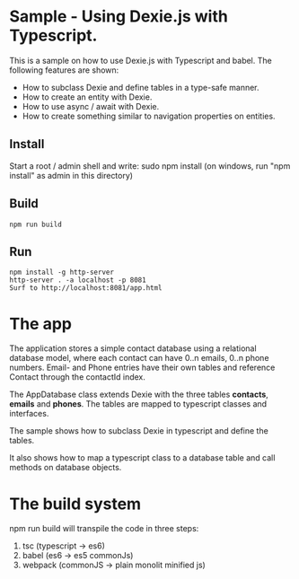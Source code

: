 ﻿# Sample - Using Dexie.js with Typescript.

This is a sample on how to use Dexie.js with Typescript and babel. The following features are shown:

* How to subclass Dexie and define tables in a type-safe manner.
* How to create an entity with Dexie.
* How to use async / await with Dexie.
* How to create something similar to navigation properties on entities.

## Install
Start a root / admin shell and write:
sudo npm install  (on windows, run "npm install" as admin in this directory)

## Build
```
npm run build
```

## Run
```
npm install -g http-server
http-server . -a localhost -p 8081
Surf to http://localhost:8081/app.html
```

# The app
The application stores a simple contact database using a relational database model, where each contact can have
0..n emails, 0..n phone numbers. Email- and Phone entries have their own tables and reference Contact through
the contactId index.

The AppDatabase class extends Dexie with the three tables **contacts**, **emails** and **phones**.
The tables are mapped to typescript classes and interfaces.

The sample shows how to subclass Dexie in typescript and define the tables.

It also shows how to map a typescript class to a database table and call methods on database objects.

# The build system
npm run build will transpile the code in three steps:
1. tsc      (typescript -&gt; es6)
2. babel    (es6 -&gt; es5 commonJs)
3. webpack  (commonJS -&gt; plain monolit minified js)

